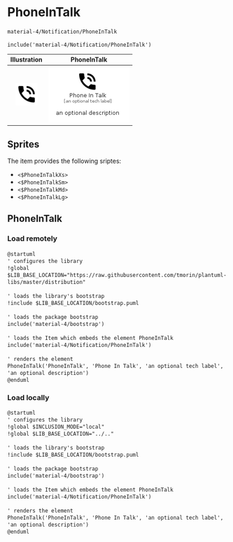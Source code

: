# PhoneInTalk


```text
material-4/Notification/PhoneInTalk
```

```text
include('material-4/Notification/PhoneInTalk')
```



| Illustration | PhoneInTalk |
| :---: | :---: |
| ![illustration for Illustration](../../material-4/Notification/PhoneInTalk.png) | ![illustration for PhoneInTalk](../../material-4/Notification/PhoneInTalk.Local.png) |



## Sprites
The item provides the following sriptes:

- `<$PhoneInTalkXs>`
- `<$PhoneInTalkSm>`
- `<$PhoneInTalkMd>`
- `<$PhoneInTalkLg>`





## PhoneInTalk

### Load remotely
```plantuml
@startuml
' configures the library
!global $LIB_BASE_LOCATION="https://raw.githubusercontent.com/tmorin/plantuml-libs/master/distribution"

' loads the library's bootstrap
!include $LIB_BASE_LOCATION/bootstrap.puml

' loads the package bootstrap
include('material-4/bootstrap')

' loads the Item which embeds the element PhoneInTalk
include('material-4/Notification/PhoneInTalk')

' renders the element
PhoneInTalk('PhoneInTalk', 'Phone In Talk', 'an optional tech label', 'an optional description')
@enduml
```

### Load locally
```plantuml
@startuml
' configures the library
!global $INCLUSION_MODE="local"
!global $LIB_BASE_LOCATION="../.."

' loads the library's bootstrap
!include $LIB_BASE_LOCATION/bootstrap.puml

' loads the package bootstrap
include('material-4/bootstrap')

' loads the Item which embeds the element PhoneInTalk
include('material-4/Notification/PhoneInTalk')

' renders the element
PhoneInTalk('PhoneInTalk', 'Phone In Talk', 'an optional tech label', 'an optional description')
@enduml
```


